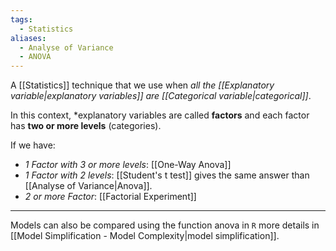 ```yaml
---
tags:
  - Statistics
aliases:
  - Analyse of Variance
  - ANOVA
---
```

A [[Statistics]] technique that we use when *all the [[Explanatory variable|explanatory variables]] are [[Categorical variable|categorical]]*.

In this context, *explanatory variables are called **factors** and each factor has **two or more levels** (categories).

If we have:
- *1 Factor with 3 or more levels*: [[One-Way Anova]]
- *1 Factor with 2 levels*: [[Student's t test]] gives the same answer than [[Analyse of Variance|Anova]].
- *2 or more Factor*: [[Factorial Experiment]]

---

Models can also be compared using the function anova in `R` more details in [[Model Simplification - Model Complexity|model simplification]].